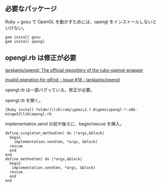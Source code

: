 <!-- -*- encoding: utf-8 -*- -->

必要なパッケージ
----------------

Ruby + gosu で OpenGL を動かすためには、opengl をインストールしないといけない。

    gem install gosu
    gem install opengl


opengl.rb は修正が必要
----------------------

[larskanis/opengl: The official repository of the ruby-opengl wrapper](https://github.com/larskanis/opengl)

[invalid operation for glEnd - Issue #18 - larskanis/opengl](https://github.com/larskanis/opengl/issues/18)


 opengl.rb は一部バグっている。修正が必要。

opengl.rb を開く。

    [Ruby install folder]\lib\ruby\gems\2.?.0\gems\opengl-*-x86-mingw32\lib\opengl.rb


implementation.send の前や後ろに、begin/rescue を挿入。

    define_singleton_method(mn) do |*args,&block|
      begin
        implementation.send(mn, *args, &block)
      rescue
      end
    end
    define_method(mn) do |*args,&block|
      begin
       implementation.send(mn, *args, &block)
      rescue
      end
    end




